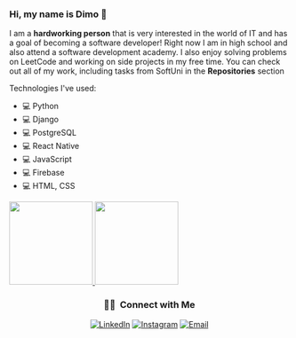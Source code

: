### Hi, my name is Dimo 👋

<!--
**DimoDimchev/DimoDimchev** is a ✨ _special_ ✨ repository because its `README.md` (this file) appears on your GitHub profile.

-->
I am a **hardworking person** that is very interested in the world of IT and has a goal of becoming a software developer! Right now I am in high school and also attend a software development academy. I also enjoy solving problems on LeetCode and working on side projects in my free time. You can check out all of my work, including tasks from SoftUni in the **Repositories** section
  
  Technologies I've used:
  - 💻  Python
  - 💻  Django
  - 💻  PostgreSQL
  - 💻  React Native
  - 💻  JavaScript
  - 💻  Firebase
  - 💻  HTML, CSS 

  <a href="https://github.com/DimoDimchev">
    <img height="150em" src="https://github-readme-stats.vercel.app/api?username=DimoDimchev&theme=dark&show_icons=true" />
    <img height="150em" src="https://github-readme-stats.vercel.app/api/top-langs/?username=DimoDimchev&theme=dark&layout=compact" />
  </a>


<br/>
<h3 align="center"> 🤝🏻 &nbsp;Connect with Me </h3>

<p align="center">
<a href="https://www.linkedin.com/in/dimodimchev"><img alt="LinkedIn" src="https://img.shields.io/badge/LinkedIn-Dimo%20Dimchev%20-blue?style=flat-square&logo=linkedin"></a>
<a href="https://www.instagram.com/_haripotur/"><img alt="Instagram" src="https://img.shields.io/badge/Instagram-_haripotur-blue?style=flat-square&logo=instagram"></a>
<a href="ddimchev7@gmail.com"><img alt="Email" src="https://img.shields.io/badge/Email-ddimchev7@gmail.com-blue?style=flat-square&logo=gmail"></a>
</p>
